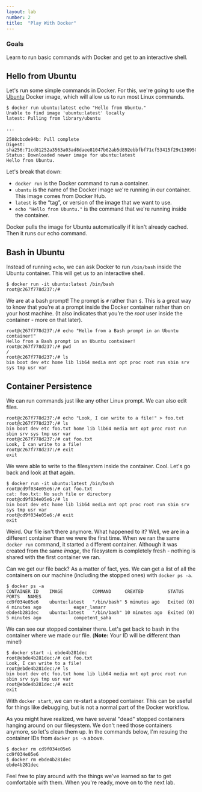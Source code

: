 ```yaml
---
layout: lab
number: 2
title:  "Play With Docker"
---
```


### Goals
Learn to run basic commands with Docker and get to an interactive shell.

## Hello from Ubuntu

Let's run some simple commands in Docker. For this, we're going to use the
[Ubuntu](https://hub.docker.com/_/ubuntu/) Docker image, which will allow us to
run most Linux commands.

```
$ docker run ubuntu:latest echo "Hello from Ubuntu."
Unable to find image 'ubuntu:latest' locally
latest: Pulling from library/ubuntu

...

2508cbcde94b: Pull complete 
Digest: sha256:71cd81252a3563a03ad8daee81047b62ab5d892ebbfbf71cf53415f29c130950
Status: Downloaded newer image for ubuntu:latest
Hello from Ubuntu.
```

Let's break that down:

 - `docker run` is the Docker command to run a container.
 - `ubuntu` is the name of the Docker image we're running in our container. This
   image comes from Docker Hub.
 - `latest` is the “tag”, or version of the image that we want to use.
 - `echo "Hello from Ubuntu."` is the command that we're running inside the
   container.

Docker pulls the image for Ubuntu automatically if it isn't already cached. Then
it runs our echo command.

## Bash in Ubuntu

Instead of running `echo`, we can ask Docker to run `/bin/bash` inside the
Ubuntu container. This will get us to an interactive shell.

```
$ docker run -it ubuntu:latest /bin/bash
root@c267f778d237:/#
```

We are at a bash prompt! The prompt is `#` rather than `$`. This is a great way
to know that you’re at a prompt inside the Docker container rather than on your
host machine. (It also indicates that you’re the *root* user inside the
container \- more on that later).

```
root@c267f778d237:/# echo "Hello from a Bash prompt in an Ubuntu container!"
Hello from a Bash prompt in an Ubuntu container!
root@c267f778d237:/# pwd
/
root@c267f778d237:/# ls
bin boot dev etc home lib lib64 media mnt opt proc root run sbin srv sys tmp usr var
```

## Container Persistence

We can run commands just like any other Linux prompt. We can also edit files.

```
root@c267f778d237:/# echo "Look, I can write to a file!" > foo.txt
root@c267f778d237:/# ls
bin boot dev etc foo.txt home lib lib64 media mnt opt proc root run sbin srv sys tmp usr var
root@c267f778d237:/# cat foo.txt
Look, I can write to a file!
root@c267f778d237:/# exit
exit
```

We were able to write to the filesystem inside the container. Cool. Let's go
back and look at that again.

```
$ docker run -it ubuntu:latest /bin/bash
root@cd9f034e05e6:/# cat foo.txt
cat: foo.txt: No such file or directory
root@cd9f034e05e6:/# ls
bin boot dev etc home lib lib64 media mnt opt proc root run sbin srv sys tmp usr var
root@cd9f034e05e6:/# exit
exit
```

Weird. Our file isn't there anymore. What happened to it? Well, we are in a
different container than we were the first time. When we ran the same `docker
run` command, it started a different container. Although it was created from the
same _image_, the filesystem is completely fresh - nothing is shared with the
first container we ran.

Can we get our file back? As a matter of fact, yes. We can get a list of all the
containers on our machine (including the stopped ones) with `docker ps -a`.

```
$ docker ps -a
CONTAINER ID    IMAGE           COMMAND     CREATED         STATUS                  	PORTS   NAMES
cd9f034e05e6    ubuntu:latest   "/bin/bash" 5 minutes ago   Exited (0) 4 minutes ago            eager_lamarr
ebde4b281dec    ubuntu:latest   "/bin/bash" 10 minutes ago  Exited (0) 5 minutes ago            competent_saha
```

We can see our stopped container there. Let's get back to bash in the container
where we made our file. (**Note:** Your ID will be different than mine!)

```
$ docker start -i ebde4b281dec
root@ebde4b281dec:/# cat foo.txt
Look, I can write to a file!
root@ebde4b281dec:/# ls
bin boot dev etc foo.txt home lib lib64 media mnt opt proc root run sbin srv sys tmp usr var
root@ebde4b281dec:/# exit
exit
```

With `docker start`, we can re-start a stopped container. This can be useful for
things like debugging, but is not a normal part of the Docker workflow.

As you might have realized, we have several "dead" stopped containers hanging
around on our filesystem. We don't need those containers anymore, so let's clean
them up. In the commands below, I'm resuing the container IDs from `docker ps
-a` above.

```
$ docker rm cd9f034e05e6
cd9f034e05e6
$ docker rm ebde4b281dec
ebde4b281dec
```

Feel free to play around with the things we've learned so far to get comfortable
with them. When you're ready, move on to the next lab.

